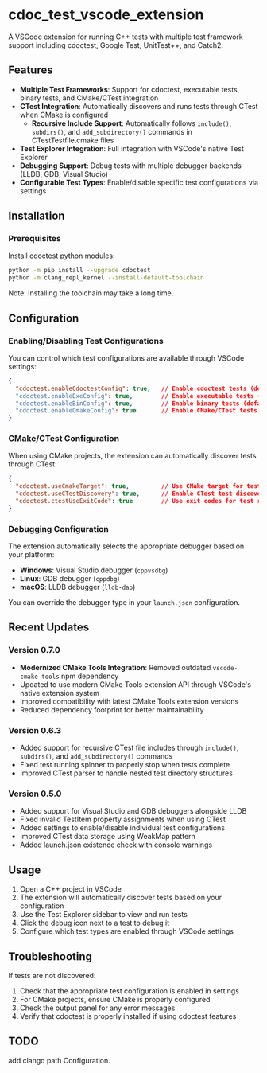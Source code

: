 # cdoc_test_vscode_extension

A VSCode extension for running C++ tests with multiple test framework support including cdoctest, Google Test, UnitTest++, and Catch2.

## Features

- **Multiple Test Frameworks**: Support for cdoctest, executable tests, binary tests, and CMake/CTest integration
- **CTest Integration**: Automatically discovers and runs tests through CTest when CMake is configured
  - **Recursive Include Support**: Automatically follows `include()`, `subdirs()`, and `add_subdirectory()` commands in CTestTestfile.cmake files
- **Test Explorer Integration**: Full integration with VSCode's native Test Explorer
- **Debugging Support**: Debug tests with multiple debugger backends (LLDB, GDB, Visual Studio)
- **Configurable Test Types**: Enable/disable specific test configurations via settings

## Installation

### Prerequisites

Install cdoctest python modules:
```bash
python -m pip install --upgrade cdoctest
python -m clang_repl_kernel --install-default-toolchain
```
Note: Installing the toolchain may take a long time.

## Configuration

### Enabling/Disabling Test Configurations

You can control which test configurations are available through VSCode settings:

```json
{
  "cdoctest.enableCdoctestConfig": true,   // Enable cdoctest tests (default: true)
  "cdoctest.enableExeConfig": true,        // Enable executable tests (default: true)
  "cdoctest.enableBinConfig": true,        // Enable binary tests (default: true)
  "cdoctest.enableCmakeConfig": true       // Enable CMake/CTest tests (default: true)
}
```

### CMake/CTest Configuration

When using CMake projects, the extension can automatically discover tests through CTest:

```json
{
  "cdoctest.useCmakeTarget": true,         // Use CMake target for test discovery
  "cdoctest.useCTestDiscovery": true,      // Enable CTest test discovery
  "cdoctest.ctestUseExitCode": true        // Use exit codes for test results
}
```

### Debugging Configuration

The extension automatically selects the appropriate debugger based on your platform:
- **Windows**: Visual Studio debugger (`cppvsdbg`)
- **Linux**: GDB debugger (`cppdbg`)
- **macOS**: LLDB debugger (`lldb-dap`)

You can override the debugger type in your `launch.json` configuration.

## Recent Updates

### Version 0.7.0
- **Modernized CMake Tools Integration**: Removed outdated `vscode-cmake-tools` npm dependency
- Updated to use modern CMake Tools extension API through VSCode's native extension system
- Improved compatibility with latest CMake Tools extension versions
- Reduced dependency footprint for better maintainability

### Version 0.6.3
- Added support for recursive CTest file includes through `include()`, `subdirs()`, and `add_subdirectory()` commands
- Fixed test running spinner to properly stop when tests complete
- Improved CTest parser to handle nested test directory structures

### Version 0.5.0
- Added support for Visual Studio and GDB debuggers alongside LLDB
- Fixed invalid TestItem property assignments when using CTest
- Added settings to enable/disable individual test configurations
- Improved CTest data storage using WeakMap pattern
- Added launch.json existence check with console warnings

## Usage

1. Open a C++ project in VSCode
2. The extension will automatically discover tests based on your configuration
3. Use the Test Explorer sidebar to view and run tests
4. Click the debug icon next to a test to debug it
5. Configure which test types are enabled through VSCode settings

## Troubleshooting

If tests are not discovered:
1. Check that the appropriate test configuration is enabled in settings
2. For CMake projects, ensure CMake is properly configured
3. Check the output panel for any error messages
4. Verify that cdoctest is properly installed if using cdoctest features

## TODO
add clangd path Configuration.
